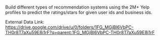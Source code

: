 Build different types of recommendation systems using the 2M+ Yelp profiles to predict the ratings/stars for given user ids and business ids.

External Data Link: https://drive.google.com/drive/u/0/folders/1FG_MGjBl6VbPC-TH0r8T7aXu59E8i1rF?q=parent:1FG_MGjBl6VbPC-TH0r8T7aXu59E8i1rF
